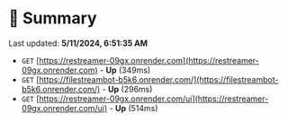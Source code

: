 # 📖 Summary
Last updated: **5/11/2024, 6:51:35 AM**

- `GET` [https://restreamer-09gx.onrender.com](https://restreamer-09gx.onrender.com) - **Up** (349ms)
- `GET` [https://filestreambot-b5k6.onrender.com/](https://filestreambot-b5k6.onrender.com/) - **Up** (296ms)
- `GET` [https://restreamer-09gx.onrender.com/ui](https://restreamer-09gx.onrender.com/ui) - **Up** (514ms)
